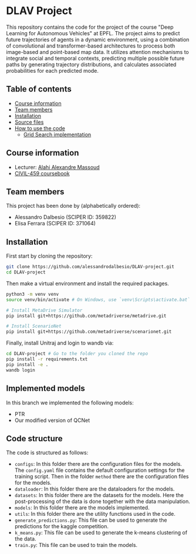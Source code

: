 # DLAV Project

This repository contains the code for the project of the course "Deep Learning for Autonomous Vehicles" at EPFL. The project aims to predict future trajectories of agents in a dynamic environment, using a combination of convolutional and transformer-based architectures to process both image-based and point-based map data. It utilizes attention mechanisms to integrate social and temporal contexts, predicting multiple possible future paths by generating trajectory distributions, and calculates associated probabilities for each predicted mode.

## Table of contents
* [Course information](#course-information)
* [Team members](#team-members)
* [Installation](#installation)
* [Source files](#source-files)
* [How to use the code](#how-to-use-the-code)
  * [Grid Search implementation](#grid-search-implementation)

## Course information
* Lecturer: [Alahi Alexandre Massoud][jpt]
* [CIVIL-459 coursebook][coursebook]

[jpt]: https://people.epfl.ch/129343
[coursebook]: https://edu.epfl.ch/coursebook/en/deep-learning-for-autonomous-vehicles-CIVIL-459

## Team members
This project has been done by (alphabetically ordered):
- Alessandro Dalbesio (SCIPER ID: 359822)
- Elisa Ferrara (SCIPER ID: 371064)

## Installation

First start by cloning the repository:
```bash
git clone https://github.com/alessandrodalbesio/DLAV-project.git
cd DLAV-project
```

Then make a virtual environment and install the required packages. 
```bash
python3 -m venv venv
source venv/bin/activate # On Windows, use `venv\Scripts\activate.bat` instead

# Install MetaDrive Simulator
pip install git+https://github.com/metadriverse/metadrive.git

# Install ScenarioNet
pip install git+https://github.com/metadriverse/scenarionet.git

```

Finally, install Unitraj and login to wandb via:
```bash
cd DLAV-project # Go to the folder you cloned the repo
pip install -r requirements.txt
pip install -e .
wandb login
```

## Implemented models
In this branch we implemented the following models:
- PTR
- Our modified version of QCNet

## Code structure
The code is structured as follows:
- ```configs```: In this folder there are the configuration files for the models. The ```config.yaml``` file contains the default configuration settings for the training script. Then in the folder ```method``` there are the configuration files for the models.
- ```dataloader```: In this folder there are the dataloaders for the models.
- ```datasets```: In this folder there are the datasets for the models. Here the post-processing of the data is done together with the data manipulation.
- ```models```: In this folder there are the models implemented.
- ```utils```: In this folder there are the utility functions used in the code.
- ```generate_predictions.py```: This file can be used to generate the predictions for the kaggle competition.
- ```k_means.py```: This file can be used to generate the k-means clustering of the data.
- ```train.py```: This file can be used to train the models.